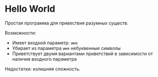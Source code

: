 # Hello World

Простая программа для привествия разумных существ.

Возможности:
- Имеет входной параметр: `имя`
- Убирает из параметра `имя` небуквенные символы
- Приветствует двумя вариантами приветствий в зависимости от наличия входного параметра

Недостатки: излишняя сложность.
